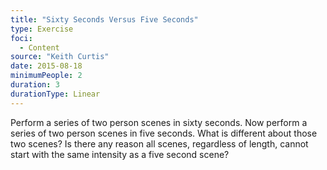 ```yaml
---
title: "Sixty Seconds Versus Five Seconds"
type: Exercise
foci:
  - Content
source: "Keith Curtis"
date: 2015-08-18
minimumPeople: 2
duration: 3
durationType: Linear
---
```


Perform a series of two person scenes in sixty seconds.
Now perform a series of two person scenes in five seconds.
What is different about those two scenes?
Is there any reason all scenes, regardless of length, cannot start with the same intensity as a five second scene?
